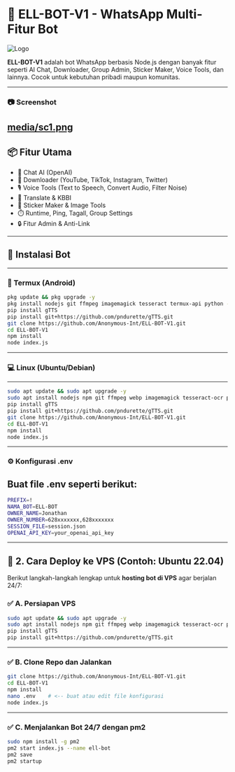 # 🤖 ELL-BOT-V1 - WhatsApp Multi-Fitur Bot

![Logo](https://img.shields.io/badge/ELL--BOT--V1-WA%20Bot-green?style=flat-square&logo=whatsapp)

**ELL-BOT-V1** adalah bot WhatsApp berbasis Node.js dengan banyak fitur seperti AI Chat, Downloader, Group Admin, Sticker Maker, Voice Tools, dan lainnya. Cocok untuk kebutuhan pribadi maupun komunitas.

---
### 📷 Screenshot
<img src="">[media/sc1.png](https://github.com/Anonymous-Int/ELL-BOT-V1/blob/main/media/sc1.png)</img>
---

## 📦 Fitur Utama

- 🤖 Chat AI (OpenAI)
- 🎵 Downloader (YouTube, TikTok, Instagram, Twitter)
- 🎙️ Voice Tools (Text to Speech, Convert Audio, Filter Noise)
- 📜 Translate & KBBI
- 📸 Sticker Maker & Image Tools
- ⏱️ Runtime, Ping, Tagall, Group Settings
- 🔒 Fitur Admin & Anti-Link

---
## 🔧 Instalasi Bot
---
### 📱 Termux (Android)

```bash
pkg update && pkg upgrade -y
pkg install nodejs git ffmpeg imagemagick tesseract termux-api python -y
pip install gTTS
pip install git+https://github.com/pndurette/gTTS.git
git clone https://github.com/Anonymous-Int/ELL-BOT-V1.git
cd ELL-BOT-V1
npm install
node index.js
```
---
### 💻 Linux (Ubuntu/Debian)
---

```bash
sudo apt update && sudo apt upgrade -y
sudo apt install nodejs npm git ffmpeg webp imagemagick tesseract-ocr python3 python3-pip -y
pip install gTTS
pip install git+https://github.com/pndurette/gTTS.git
git clone https://github.com/Anonymous-Int/ELL-BOT-V1.git
cd ELL-BOT-V1
npm install
node index.js
```

---
### ⚙️ Konfigurasi .env
Buat file .env seperti berikut:
---

```bash
PREFIX=!
NAMA_BOT=ELL-BOT
OWNER_NAME=Jonathan
OWNER_NUMBER=628xxxxxxx,628xxxxxxx
SESSION_FILE=session.json
OPENAI_API_KEY=your_openai_api_key
```
---

## 🚀 2. **Cara Deploy ke VPS (Contoh: Ubuntu 22.04)**

Berikut langkah-langkah lengkap untuk **hosting bot di VPS** agar berjalan 24/7:

### ✅ A. Persiapan VPS

```bash
sudo apt update && sudo apt upgrade -y
sudo apt install nodejs npm git ffmpeg webp imagemagick tesseract-ocr python3 python3-pip -y
pip install gTTS
pip install git+https://github.com/pndurette/gTTS.git
```
---

### ✅ B. Clone Repo dan Jalankan
```bash
git clone https://github.com/Anonymous-Int/ELL-BOT-V1.git
cd ELL-BOT-V1
npm install
nano .env    # <-- buat atau edit file konfigurasi
node index.js
```
---
### ✅ C. Menjalankan Bot 24/7 dengan pm2
```bash
sudo npm install -g pm2
pm2 start index.js --name ell-bot
pm2 save
pm2 startup
```
